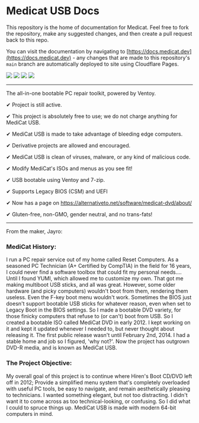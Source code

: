 # Medicat USB Docs
This repository is the home of documentation for Medicat. Feel free to fork the repository, make any suggested changes, and then create a pull request back to this repo. 

You can visit the documentation by navigating to [https://docs.medicat.dev](https://docs.medicat.dev) - any changes that are made to this repository's `main` branch are automatically deployed to site using Cloudflare Pages.

![](https://img.shields.io/badge/Cloudflare%20Pages-F38020?style=for-the-badge&logo=Cloudflare%20Pages&logoColor=white)
![](https://img.shields.io/badge/Markdown-000000?style=for-the-badge&logo=markdown&logoColor=white)
![](https://img.shields.io/badge/Jekyll-CC0000?style=for-the-badge&logo=Jekyll&logoColor=white)
![](https://img.shields.io/badge/Ruby-CC342D?style=for-the-badge&logo=ruby&logoColor=white)

---

The all-in-one bootable PC repair toolkit, powered by Ventoy.

✔ Project is still active.

✔ This project is absolutely free to use; we do not charge anything for MediCat USB.

✔ MediCat USB is made to take advantage of bleeding edge computers.

✔ Derivative projects are allowed and encouraged.

✔ MediCat USB is clean of viruses, malware, or any kind of malicious code.

✔ Modify MediCat's ISOs and menus as you see fit!

✔ USB bootable using Ventoy and 7-zip.

✔ Supports Legacy BIOS (CSM) and UEFI

✔ Now has a page on https://alternativeto.net/software/medicat-dvd/about/

✔ Gluten-free, non-GMO, gender neutral, and no trans-fats!

----

From the maker, Jayro:

### MediCat History:
I run a PC repair service out of my home called Reset Computers. As a seasoned PC Technician (A+ Certified by CompTIA) in the field for 16 years, I could never find a software toolbox that could fit my personal needs.... Until I found YUMI, which allowed me to customize my own. That got me making multiboot USB sticks, and all was great. However, some older hardware (and picky computers) wouldn't boot from them, rendering them useless. Even the F-key boot menu wouldn't work. Sometimes the BIOS just doesn't support bootable USB sticks for whatever reason, even when set to Legacy Boot in the BIOS settings. So I made a bootable DVD variety, for those finicky computers that refuse to (or can't) boot from USB. So I created a bootable ISO called MediCat DVD in early 2012. I kept working on it and kept it updated whenever I needed to, but never thought about releasing it. The first public release wasn't until February 2nd, 2014. I had a stable home and job so I figured, 'why not?'. Now the project has outgrown DVD-R media, and is known as MediCat USB.

### The Project Objective:
My overall goal of this project is to continue where Hiren's Boot CD/DVD left off in 2012; Provide a simplified menu system that's completely overloaded with useful PC tools, be easy to navigate, and remain aesthetically pleasing to technicians. I wanted something elegant, but not too distracting. I didn't want it to come across as too technical-looking, or confusing. So I did what I could to spruce things up. MediCat USB is made with modern 64-bit computers in mind.
